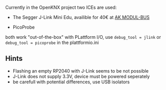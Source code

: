 Currently in the OpenKNX project two ICEs are used:

* The Segger J-Link Mini Edu, availible for 40€ at [AK MODUL-BUS](https://www.ak-modul-bus.de/cgi-bin/iboshop.cgi?showd0!0,955193676423176,J-Link_EDU__MINI)

* PicoProbe

both work "out-of-the-box" with PLattform I/O, use
`debug_tool = jlink` or `debug_tool = picoprobe` in the plattformio.ini

## Hints

* Flashing an empty RP2040 with J-Link seems to be not possible
* J-Link does not supply 3.3V, device must be powered seperately
* be carefull with potential differences, use USB isolators
